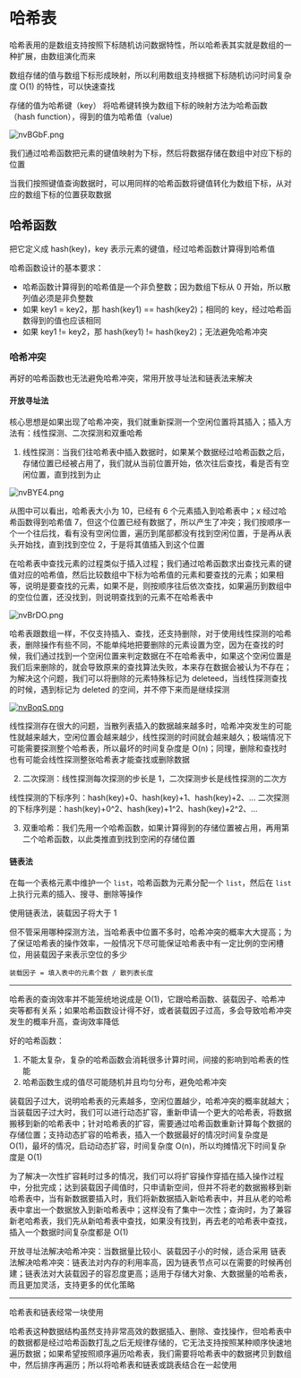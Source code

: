 # 哈希表

哈希表用的是数组支持按照下标随机访问数据特性，所以哈希表其实就是数组的一种扩展，由数组演化而来

数组存储的值与数组下标形成映射，所以利用数组支持根据下标随机访问时间复杂度 O(1) 的特性，可以快速查找

存储的值为哈希键（key）
将哈希键转换为数组下标的映射方法为哈希函数（hash function），得到的值为哈希值（value)

![nvBGbF.png](https://s2.ax1x.com/2019/09/20/nvBGbF.png)

我们通过哈希函数把元素的键值映射为下标，然后将数据存储在数组中对应下标的位置

当我们按照键值查询数据时，可以用同样的哈希函数将键值转化为数组下标，从对应的数组下标的位置获取数据


## 哈希函数
把它定义成 hash(key)，key 表示元素的键值，经过哈希函数计算得到哈希值

哈希函数设计的基本要求：
- 哈希函数计算得到的哈希值是一个非负整数；因为数组下标从 0 开始，所以散列值必须是非负整数
- 如果 key1 = key2，那 hash(key1) == hash(key2)；相同的 key，经过哈希函数得到的值也应该相同
- 如果 key1 != key2，那 hash(key1) != hash(key2)；无法避免哈希冲突

### 哈希冲突
再好的哈希函数也无法避免哈希冲突，常用开放寻址法和链表法来解决

#### 开放寻址法
核心思想是如果出现了哈希冲突，我们就重新探测一个空闲位置将其插入；插入方法有：线性探测、二次探测和双重哈希

1.  线性探测：当我们往哈希表中插入数据时，如果某个数据经过哈希函数之后，存储位置已经被占用了，我们就从当前位置开始，依次往后查找，看是否有空闲位置，直到找到为止

![nvBYE4.png](https://s2.ax1x.com/2019/09/20/nvBYE4.png)
  
从图中可以看出，哈希表大小为 10，已经有 6 个元素插入到哈希表中；x 经过哈希函数得到哈希值 7，但这个位置已经有数据了，所以产生了冲突；我们按顺序一个一个往后找，看有没有空闲位置，遍历到尾部都没有找到空闲位置，于是再从表头开始找，直到找到空位 2，于是将其值插入到这个位置
  
在哈希表中查找元素的过程类似于插入过程；我们通过哈希函数求出查找元素的键值对应的哈希值，然后比较数组中下标为哈希值的元素和要查找的元素；如果相等，说明是要查找的元素，如果不是，则按顺序往后依次查找，如果遍历到数组中的空位位置，还没找到，则说明查找到的元素不在哈希表中
  
![nvBrDO.png](https://s2.ax1x.com/2019/09/20/nvBrDO.png)

哈希表跟数组一样，不仅支持插入、查找，还支持删除，对于使用线性探测的哈希表，删除操作有些不同，不能单纯地把要删除的元素设置为空，因为在查找的时候，我们通过找到一个空闲位置来判定数据在不在哈希表中，如果这个空闲位置是我们后来删除的，就会导致原来的查找算法失败，本来存在数据会被认为不存在；为解决这个问题，我们可以将删除的元素特殊标记为 deleteed，当线性探测查找的时候，遇到标记为 deleted 的空间，并不停下来而是继续探测

[![nvBoqS.png](https://s2.ax1x.com/2019/09/20/nvBoqS.png)](https://imgchr.com/i/nvBoqS)
  
线性探测存在很大的问题，当散列表插入的数据越来越多时，哈希冲突发生的可能性就越来越大，空闲位置会越来越少，线性探测的时间就会越来越久；极端情况下可能需要探测整个哈希表，所以最坏的时间复杂度是 O(n)；同理，删除和查找时也有可能会线性探测整张哈希表才能查找或删除数据
    
    
2. 二次探测：线性探测每次探测的步长是 1，二次探测步长是线性探测的二次方

线性探测的下标序列：hash(key)+0、hash(key)+1、hash(key)+2、...
二次探测的下标序列是：hash(key)+0^2、hash(key)+1^2、hash(key)+2^2、...


3. 双重哈希：我们先用一个哈希函数，如果计算得到的存储位置被占用，再用第二个哈希函数，以此类推直到找到空闲的存储位置


#### 链表法

在每一个表格元素中维护一个 `list`，哈希函数为元素分配一个 `list`，然后在 `list` 上执行元素的插入、搜寻、删除等操作

使用链表法，装载因子将大于 1


但不管采用哪种探测方法，当哈希表中位置不多时，哈希冲突的概率大大提高；为了保证哈希表的操作效率，一般情况下尽可能保证哈希表中有一定比例的空闲槽位，用装载因子来表示空位的多少
```
装载因子 = 填入表中的元素个数 / 散列表长度
```

---
哈希表的查询效率并不能笼统地说成是 O(1)，它跟哈希函数、装载因子、哈希冲突等都有关系；如果哈希函数设计得不好，或者装载因子过高，多会导致哈希冲突发生的概率升高，查询效率降低

好的哈希函数：
1. 不能太复杂，复杂的哈希函数会消耗很多计算时间，间接的影响到哈希表的性能
2. 哈希函数生成的值尽可能随机并且均匀分布，避免哈希冲突

装载因子过大，说明哈希表的元素越多，空闲位置越少，哈希冲突的概率就越大；当装载因子过大时，我们可以进行动态扩容，重新申请一个更大的哈希表，将数据搬移到新的哈希表中；针对哈希表的扩容，需要通过哈希函数重新计算每个数据的存储位置；支持动态扩容的哈希表，插入一个数据最好的情况时间复杂度是 O(1)，最坏的情况，启动动态扩容，时间复杂度 O(n)，所以均摊情况下时间复杂度是 O(1)

为了解决一次性扩容耗时过多的情况，我们可以将扩容操作穿插在插入操作过程中，分批完成；达到装载因子阈值时，只申请新空间，但并不将老的数据搬移到新哈希表中，当有新数据要插入时，我们将新数据插入新哈希表中，并且从老的哈希表中拿出一个数据放入到新哈希表中；这样没有了集中一次性；查询时，为了兼容新老哈希表，我们先从新哈希表中查找，如果没有找到，再去老的哈希表中查找，插入一个数据时间复杂度都是 O(1)

开放寻址法解决哈希冲突：当数据量比较小、装载因子小的时候，适合采用
链表法解决哈希冲突：链表法对内存的利用率高，因为链表节点可以在需要的时候再创建；链表法对大装载因子的容忍度更高；适用于存储大对象、大数据量的哈希表，而且更加灵活，支持更多的优化策略

---
哈希表和链表经常一块使用

哈希表这种数据结构虽然支持非常高效的数据插入、删除、查找操作，但哈希表中的数据都是经过哈希函数打乱之后无规律存储的，它无法支持按照某种顺序快速地遍历数据；如果希望按照顺序遍历哈希表，我们需要将哈希表中的数据拷贝到数组中，然后排序再遍历；所以将哈希表和链表或跳表结合在一起使用